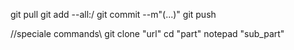 git pull
git add --all:/
git commit --m"(...)"
git push

//speciale commands\\
git clone "url"
cd "part"
notepad "sub_part"
